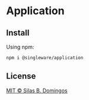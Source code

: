 # Application

## Install

Using npm:

```sh
npm i @singleware/application
```

## License

[MIT &copy; Silas B. Domingos](https://balmante.eti.br)
